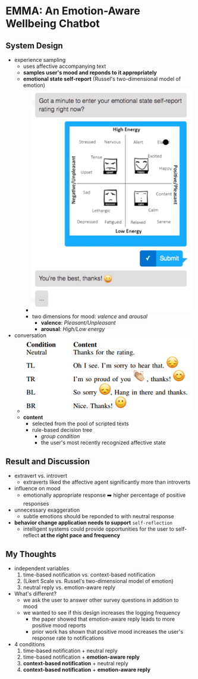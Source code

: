 # EMMA: An Emotion-Aware Wellbeing Chatbot

## System Design

* experience sampling 
  * uses affective accompanying text
  * __samples user's mood and reponds to it appropriately__
  * __emotional state self-report__ (Russel's two-dimensional model of emotion)
    * ![UI](https://github.com/ypchen520/MyTrack/blob/master/emotion-aware-agent/img/UI.png)
    * two dimensions for mood: *valence* and *arousal*
      * **valence**: *Pleasant/Unpleasant*
      * **arousal**: *High/Low energy* 
* conversation
  * ![texts](https://github.com/ypchen520/MyTrack/blob/master/emotion-aware-agent/img/texts.png)
  * __content__
    * selected from the pool of scripted texts
    * rule-based decision tree
      * *group condition*
      * the user's most recently recognized affective state

## Result and Discussion

* extravert vs. introvert
  * extraverts liked the affective agent significantly more than introverts
* influence on mood
  * emotionally appropriate response :arrow_right: higher percentage of positive responses
* unnecessary exaggeration
  * subtle emotions should be reponded to with neutral response
* __behavior change application needs to support__ ```self-reflection```
  * intelligent systems could provide opportunities for the user to self-reflect __at the right pace and frequency__

## My Thoughts

* independent variables
  1. time-based notification vs. context-based notification
  2. (Likert Scale vs. Russel's two-dimensional model of emotion)
  3. neutral reply vs. emotion-aware reply
* What's different?
  * we ask the user to answer other survey questions in addition to mood
  * we wanted to see if this design increases the logging frequency
    * the paper showed that emotion-aware reply leads to more positive mood reports
    * prior work has shown that positive mood increases the user's response rate to notifications
* 4 conditions
  1. time-based notification + neutral reply
  2. time-based notification + __emotion-aware reply__
  3. __context-based notification__ + neutral reply
  4. __context-based notification__ + __emotion-aware reply__
